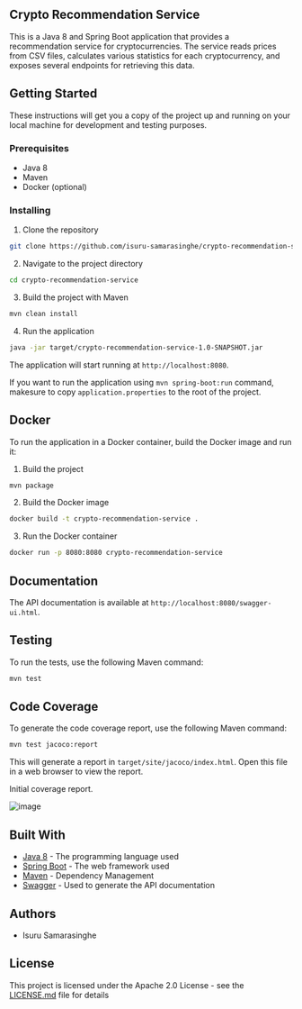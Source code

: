 ## Crypto Recommendation Service

This is a Java 8 and Spring Boot application that provides a recommendation service for cryptocurrencies. The service reads prices from CSV files, calculates various statistics for each cryptocurrency, and exposes several endpoints for retrieving this data.

## Getting Started

These instructions will get you a copy of the project up and running on your local machine for development and testing purposes.

### Prerequisites

- Java 8
- Maven
- Docker (optional)

### Installing

1. Clone the repository
```bash
git clone https://github.com/isuru-samarasinghe/crypto-recommendation-service.git
```

2. Navigate to the project directory
```bash
cd crypto-recommendation-service
```

3. Build the project with Maven
```bash
mvn clean install
```

4. Run the application
```bash
java -jar target/crypto-recommendation-service-1.0-SNAPSHOT.jar
```

The application will start running at `http://localhost:8080`.

If you want to run the application using `mvn spring-boot:run` command, makesure to copy `application.properties` to the root of the project.

## Docker

To run the application in a Docker container, build the Docker image and run it:

1. Build the project
```bash
mvn package
```

2. Build the Docker image
```bash
docker build -t crypto-recommendation-service .
```

3. Run the Docker container
```bash
docker run -p 8080:8080 crypto-recommendation-service
```

## Documentation

The API documentation is available at `http://localhost:8080/swagger-ui.html`.


## Testing

To run the tests, use the following Maven command:

```bash
mvn test
```


## Code Coverage

To generate the code coverage report, use the following Maven command:

```bash
mvn test jacoco:report
```

This will generate a report in `target/site/jacoco/index.html`. Open this file in a web browser to view the report.

Initial coverage report.

![image](https://github.com/isuru-samarasinghe/crypto-recommendation-service/assets/59447165/e2b2de38-0d4d-462e-a630-f60227a940ad)


## Built With

- [Java 8](https://www.oracle.com/java/technologies/javase/javase-jdk8-downloads.html) - The programming language used
- [Spring Boot](https://spring.io/projects/spring-boot) - The web framework used
- [Maven](https://maven.apache.org/) - Dependency Management
- [Swagger](https://swagger.io/) - Used to generate the API documentation

## Authors

- Isuru Samarasinghe

## License

This project is licensed under the Apache 2.0 License - see the [LICENSE.md](LICENSE.md) file for details
